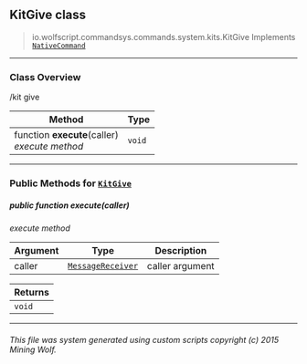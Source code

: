 ## KitGive __class__

>io.wolfscript.commandsys.commands.system.kits.KitGive
>Implements [`NativeCommand`](..\..\..\NativeCommand.md)

---

### Class Overview

/kit give

Method | Type   
--- | :--- 
 function __execute__(caller) <br> _execute method_ | `void`



---


### Public Methods for [`KitGive`](KitGive.md)

##### <a id='execute'></a>public  function __execute__(caller)

_execute method_

Argument | Type | Description  
--- | --- | --- 
caller | [`MessageReceiver`](..\..\..\..\chat\MessageReceiver.md) | caller argument

Returns | 
--- | 
`void` |


---


###### This file was system generated using custom scripts copyright (c) 2015 Mining Wolf.
	

